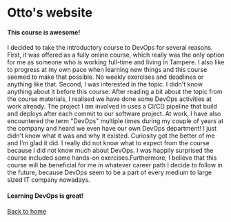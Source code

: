 # Otto's website

#### This course is awesome!
I decided to take the introductory course to DevOps for several reasons. First, it was offered as a fully online course, which really was the only option for me as someone who is working full-time and living in Tampere. I also like to progress at my own pace when learning new things and this course seemed to make that possible. No weekly exercises and deadlines or anything like that. Second, I was interested in the topic. I didn't know anything about it before this course. After reading a bit about the topic from the course materials, I realised we have done some DevOps activities at work already. The project I am involved in uses a CI/CD pipeline that build and deploys after each commit to our software project. At work, I have also encountered the term "DevOps" multiple times during my couple of years at the company and heard we even have our own DevOps department! I just didn't know what it was and why it existed. Curiosity got the better of me and I'm glad it did. I really did not know what to expect from the course because I did not know much about DevOps. I was happily surprised the course included some hands-on exercises.Furthermore, I believe that this course will be beneficial for me in whatever career path I decide to follow in the future, because DevOps seem to be a part of every medium to large sized IT company nowadays.

#### Learning DevOps is great!


[Back to home](index.md)